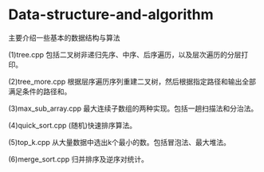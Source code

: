 # Data-structure-and-algorithm

主要介绍一些基本的数据结构与算法

(1)tree.cpp 包括二叉树非递归先序、中序、后序遍历，以及层次遍历的分层打印。

(2)tree_more.cpp 根据层序遍历序列重建二叉树，然后根据指定路径和输出全部满足条件的路径和。

(3)max_sub_array.cpp 最大连续子数组的两种实现。包括一趟扫描法和分治法。

(4)quick_sort.cpp (随机)快速排序算法。

(5)top_k.cpp 从大量数据中选出k个最小的数。包括冒泡法、最大堆法。

(6)merge_sort.cpp 归并排序及逆序对统计。
